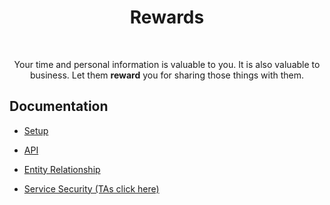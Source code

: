 <h1 align="center">Rewards</h1>

<br/>

<p align="center"> Your time and personal information is valuable to
you. It is also valuable to business. Let them <strong>reward</strong>
you for sharing those things with them.</p>

## Documentation

- [Setup](docs/setup.md)

- [API](docs/api.md)

- [Entity Relationship](docs/entity-relationship.md)

- [Service Security (TAs click here)](docs/course.md)
